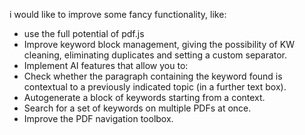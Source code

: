 <!-- A SUPPORT file lets people know about ways to get help with your project. -->
i would like to improve some fancy functionality, like: 
- use the full potential of pdf.js
- Improve keyword block management, giving the possibility of KW cleaning, eliminating duplicates and setting a custom separator.
- Implement AI features that allow you to:
- Check whether the paragraph containing the keyword found is contextual to a previously indicated topic (in a further text box).
- Autogenerate a block of keywords starting from a context.
- Search for a set of keywords on multiple PDFs at once.
- Improve the PDF navigation toolbox.
